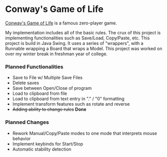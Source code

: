 # Conway's Game of Life

[Conway's Game of Life](https://en.wikipedia.org/wiki/Conway's_Game_of_Life) is a famous zero-player game.

My implementation includes all of the basic rules. The crux of this project is implementing functionalities such as Save/Load, Copy/Paste, etc.
This project is build in Java Swing. It uses a series of "wrappers", with a Runnable wrapping a Board that wraps a Model.
This project was worked on over my winter break in freshman year of college.

### Planned Functionalities
- Save to File w/ Multiple Save Files
- Delete saves
- Save between Open/Close of program
- Load to clipboard from file
- Load to clipboard from text entry in "." / "0" formatting
- Implement transform features such as rotate and reverse
- ~~Adding ability to change rules~~ **Done**

### Planned Changes
- Rework Manual/Copy/Paste modes to one mode that interprets mouse behavior
- Implement keybinds for Start/Stop
- Automatic stability detection
